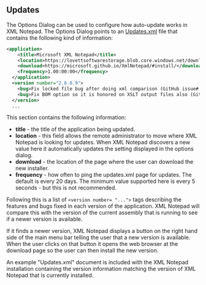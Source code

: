 
## Updates

The Options Dialog can be used to configure how auto-update works in XML Notepad. The Options Dialog points to an [Updates.xml](http://www.lovettsoftware.com/downloads/xmlnotepad/Updates.xml) file that contains the following kind of information:

```xml
<application>
    <title>Microsoft XML Notepad</title>
    <location>https://lovettsoftwarestorage.blob.core.windows.net/downloads/XmlNotepad/Updates.xml</location>
    <download>https://microsoft.github.io/XmlNotepad/#install/</download>
    <frequency>1.00:00:00</frequency>
  </application>
  <version number="2.8.0.9">
    <bug>Fix locked file bug after doing xml comparison (GitHub issue# 44).</bug>
    <bug>Fix BOM option so it is honored on XSLT output files also (GitHub issue# 46).</bug>
  </version>
  ...
```

This section contains the following information:

- **title** - the title of the application being updated.
- **location** - this field allows the remote administrator to move where XML Notepad is looking for updates.  When XML Notepad discovers a new value here it automatically updates the setting displayed in the options dialog.
- **download** - the location of the page where the user can download the new installer.
- **frequency** - how often to ping the updates.xml page for updates.  The default is every 20 days.  The minimum value supported here is every 5 seconds - but this is not recommended.

Following this is a list of `<version number= "...">` tags describing the features and bugs fixed in each version of the application.  XML Notepad will compare this with the version of the current assembly that is running to see if a newer version is available.

If it finds a newer version, XML Notepad displays a button on the right hand side of the main menu bar telling the user that a new version is available. When the user clicks on that button it opens the web browser at the download page so the user can then install the new version.

An example "Updates.xml" document is included with the XML Notepad installation containing the version information matching the version of XML Notepad that is currently installed.
